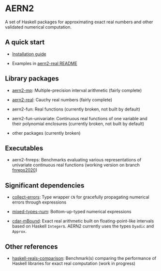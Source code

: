 # AERN2

A set of Haskell packages for approximating exact real numbers and other validated numerical computation.

## A quick start

* [Installation guide](docs/install.md)

* Examples in [aern2-real README](aern2-real/README.md)

## Library packages

* [aern2-mp](aern2-mp): 
  Multiple-precision interval arithmetic (fairly complete)

* [aern2-real](aern2-real): 
  Cauchy real numbers (fairly complete)

* aern2-fun: 
  Real functions (currently broken, not built by default)

* aern2-fun-univariate: 
  Continuous real functions of one variable and their polynomial enclosures (currently broken, not built by default)

* other packages (currently broken)

## Executables

* aern2-fnreps: 
  Benchmarks evaluating various representations of univariate continuous real functions (working version on branch [fnreps2020](https://github.com/michalkonecny/aern2/tree/fnreps2020/aern2-fnreps))

## Significant dependencies

* [collect-errors](https://hackage.haskell.org/package/collect-errors): 
  Type wrapper `CN` for gracefully propagating numerical errors through expressions

* [mixed-types-num](https://hackage.haskell.org/package/mixed-types-num): 
  Bottom-up-typed numerical expressions

* [cdar-mBound](https://hackage.haskell.org/package/cdar-mBound): 
  Exact real arithmetic built on floating-point-like intervals based on Haskell `Integer`s.  AERN2 currently uses the types `Dyadic` and `Approx`.

## Other references

* [haskell-reals-comparison](https://github.com/michalkonecny/haskell-reals-comparison):
    Benchmark(s) comparing the performance of Haskell libraries for exact real computation (work in progress)
